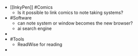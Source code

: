- [[InkyPen]] #Comics
	- Is it possible to link comics to note taking systems?
- #Software
	- can note system or window becomes the new browser?
	- ai search engine
-
- #Tools
	- ReadWise for reading
-